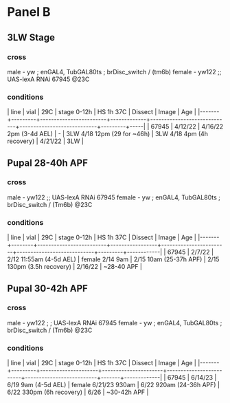 # Panel B
## 3LW Stage
### cross
male - yw ; enGAL4, TubGAL80ts ; brDisc_switch / (tm6b) 
female - yw122 ;; UAS-lexA RNAi 67945
@23C

### conditions
|  line | vial    | 29C                    | stage 0-12h | HS 1h 37C                   | Dissect                    | Image   | Age |
|-------+---------+------------------------+-------------+-----------------------------+----------------------------+---------+-----|
| 67945 | 4/12/22 | 4/16/22 2pm (3-4d AEL) | -           | 3LW 4/18 12pm (29 for ~46h) | 3LW 4/18 4pm (4h recovery) | 4/21/22 | 3LW |

## Pupal 28-40h APF

### cross
male - yw122 ;; UAS-lexA RNAi 67945 
female - yw ; enGAL4, TubGAL80ts ; brDisc_switch / (Tm6b)
@23C

### conditions
|  line | vial   | 29C                     | stage 0-12h     | HS 1h 37C              | Dissect                    | Image   | Age        |
|-------+--------+-------------------------+-----------------+------------------------+----------------------------+---------+------------|
| 67945 | 2/7/22 | 2/12 11:55am (4-5d AEL) | female 2/14 9am | 2/15 10am (25-37h APF) | 2/15 130pm (3.5h recovery) | 2/16/22 | ~28-40 APF |

## Pupal 30-42h APF

### cross
male - yw122 ; ; UAS-lexA RNAi 67945
female - yw ; enGAL4, TubGAL80ts ; brDisc_switch / (Tm6b)
@23C

### conditions
|  line | vial    | 29C                 | stage 0-12h          | HS 1h 37C               | Dissect                  | Image | Age         |
|-------+---------+---------------------+----------------------+-------------------------+--------------------------+-------+-------------|
| 67945 | 6/14/23 | 6/19 9am (4-5d AEL) | female 6/21/23 930am | 6/22 920am (24-36h APF) | 6/22 330pm (6h recovery) | 6/26  | ~30-42h APF |


